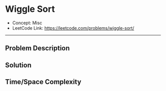 # Wiggle Sort

- Concept: Misc
- LeetCode Link: https://leetcode.com/problems/wiggle-sort/

---

## Problem Description

## Solution

## Time/Space Complexity

